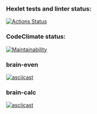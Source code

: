 ### Hexlet tests and linter status:
[![Actions Status](https://github.com/visunwer/js-starter-project-44/actions/workflows/hexlet-check.yml/badge.svg)](https://github.com/visunwer/js-starter-project-44/actions)

### CodeClimate status:
[![Maintainability](https://api.codeclimate.com/v1/badges/abca537fbd586a6c4986/maintainability)](https://codeclimate.com/github/visunwer/js-starter-project-44/maintainability)

### brain-even
[![asciicast](https://asciinema.org/a/vxaTbRc6Mat7sF65zXrlSShu5.svg)](https://asciinema.org/a/vxaTbRc6Mat7sF65zXrlSShu5)

### brain-calc
[![asciicast](https://asciinema.org/a/teYvVkVIdg5X4fX8mQhxBmVui.svg)](https://asciinema.org/a/teYvVkVIdg5X4fX8mQhxBmVui)